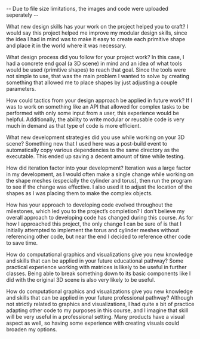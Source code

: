 -- Due to file size limitations, the images and code were uploaded seperately --

What new design skills has your work on the project helped you to craft?
I would say this project helped me improve my modular design skills, since the idea I had in mind was to make it easy to create each primitive shape and place it in the world where it was necessary.

What design process did you follow for your project work?
In this case, I had a concrete end goal (a 3D scene) in mind and an idea of what tools would be used (primitive shapes) to reach that goal. Since the tools were not simple to use, that was the main problem I wanted to solve by creating something that allowed me to place shapes by just adjusting a couple parameters.

How could tactics from your design approach be applied in future work?
If I was to work on something like an API that allowed for complex tasks to be performed with only some input from a user, this experience would be helpful. Additionally, the ability to write modular or reusable code is very much in demand as that type of code is more efficient.

What new development strategies did you use while working on your 3D scene?
Something new that I used here was a post-build event to automatically copy various dependencies to the same directory as the executable. This ended up saving a decent amount of time while testing.

How did iteration factor into your development?
Iteration was a large factor in my development, as I would often make a single change while working on the shape meshes (especially the cylinder and torus), then run the program to see if the change was effective. I also used it to adjust the location of the shapes as I was placing them to make the complex objects.

How has your approach to developing code evolved throughout the milestones, which led you to the project’s completion?
I don't believe my overall approach to developing code has changed during this course. As for how I approached this project, the only change I can be sure of is that I initially attempted to implement the torus and cylinder meshes without referencing other code, but near the end I decided to reference other code to save time.

How do computational graphics and visualizations give you new knowledge and skills that can be applied in your future educational pathway?
Some practical experience working with matrices is likely to be useful in further classes. Being able to break something down to its basic components like I did with the original 3D scene is also very likely to be useful.

How do computational graphics and visualizations give you new knowledge and skills that can be applied in your future professional pathway?
Although not strictly related to graphics and visualizations, I had quite a bit of practice adapting other code to my purposes in this course, and I imagine that skill will be very useful in a professional setting. Many products have a visual aspect as well, so having some experience with creating visuals could broaden my options.
